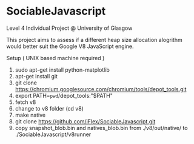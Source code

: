 # SociableJavascript
Level 4 Individual Project @ University of Glasgow

This project aims to assess if a different heap size allocation alogrithm
would better suit the Google V8 JavaScript engine.

Setup ( UNIX based machine required )

1. sudo apt-get install python-matplotlib
2. apt-get install git
3. git clone https://chromium.googlesource.com/chromium/tools/depot_tools.git
4. export PATH=`pwd`/depot_tools:"$PATH"
5. fetch v8
6. change to v8 folder (cd v8)
7. make native
8. git clone https://github.com/iFlex/SociableJavascript.git
9. copy snapshot_blob.bin and natives_blob.bin from ./v8/out/native/ to ./SociableJavascript/v8runner
